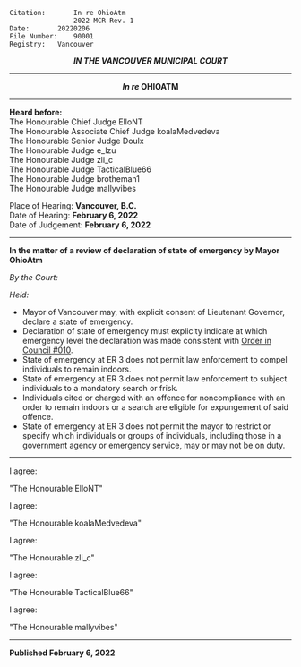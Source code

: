 	Citation:       In re OhioAtm
                	2022 MCR Rev. 1
	Date:		20220206
	File Number:	90001
	Registry:	Vancouver

<p align="center"><b><i>
				IN THE VANCOUVER MUNICIPAL COURT
</b></i>

---

<p align="center">  <i>   <b>  In re </i>OHIOATM	  </b>

---
	
**Heard before:**
<br> The Honourable Chief Judge ElloNT
<br> The Honourable Associate Chief Judge koalaMedvedeva
<br> The Honourable Senior Judge Doulx
<br> The Honourable Judge e_lzu
<br> The Honourable Judge zli_c
<br> The Honourable Judge TacticalBlue66
<br> The Honourable Judge brotheman1
<br> The Honourable Judge mallyvibes

Place of Hearing: **Vancouver, B.C.**
<br>				Date of Hearing: **February 6, 2022**
<br>				Date of Judgement: **February 6, 2022**

---

  **In the matter of a review of declaration of state of emergency by Mayor OhioAtm**
  
*By the Court:*
  
*Held:*
  
- Mayor of Vancouver may, with explicit consent of Lieutenant Governor, declare a state of emergency.
- Declaration of state of emergency must expliclty indicate at which emergency level the declaration was made consistent with [Order in Council #010](https://drive.google.com/file/d/1RaIzoXCNFadoKog0hVfy2EULdqKVyyPB/view).
- State of emergency at ER 3 does not permit law enforcement to compel individuals to remain indoors.
- State of emergency at ER 3 does not permit law enforcement to subject individuals to a mandatory search or frisk.
- Individuals cited or charged with an offence for noncompliance with an order to remain indoors or a search are eligible for expungement of said offence.
- State of emergency at ER 3 does not permit the mayor to restrict or specify which individuals or groups of individuals, including those in a government agency or emergency service, may or may not be on duty.
  
---

  I agree:

  "The Honourable ElloNT"
  
  I agree:

  "The Honourable koalaMedvedeva"
  
  I agree:

  "The Honourable zli_c"
  
  I agree:

  "The Honourable TacticalBlue66"
  
  I agree:

  "The Honourable mallyvibes"
  
---
  
  **Published February 6, 2022**
